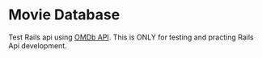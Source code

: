 # Movie Database

Test Rails api using [OMDb API](https://www.omdbapi.com/). This is ONLY for testing and practing Rails Api development. 
